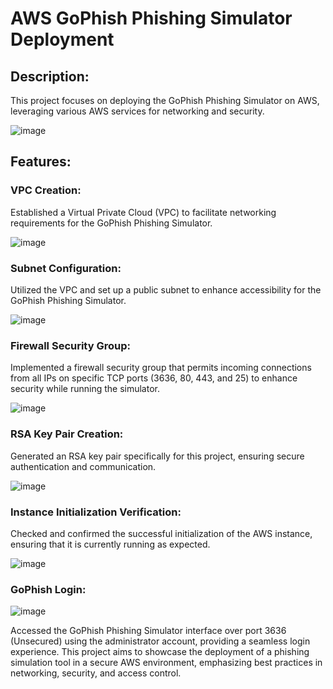 # AWS GoPhish Phishing Simulator Deployment

## Description:
This project focuses on deploying the GoPhish Phishing Simulator on AWS, leveraging various AWS services for networking and security.

![image](https://github.com/DrewCrouch1/AWS-GoPhish/assets/158229796/10983f12-339d-47ac-b67f-075c592aaf98)

## Features:

### VPC Creation:

Established a Virtual Private Cloud (VPC) to facilitate networking requirements for the GoPhish Phishing Simulator.

![image](https://github.com/DrewCrouch1/AWS-GoPhish/assets/158229796/69b0dd64-82d6-4960-b2bf-782f42d65f02)

### Subnet Configuration:

Utilized the VPC and set up a public subnet to enhance accessibility for the GoPhish Phishing Simulator.

![image](https://github.com/DrewCrouch1/AWS-GoPhish/assets/158229796/9ac90c64-cb99-44ba-b07a-6d533e83d8f4)

### Firewall Security Group:

Implemented a firewall security group that permits incoming connections from all IPs on specific TCP ports (3636, 80, 443, and 25) to enhance security while running the simulator.

![image](https://github.com/DrewCrouch1/AWS-GoPhish/assets/158229796/e2cff264-a8a1-4005-a8ff-bdcb6a64cd7d)


### RSA Key Pair Creation:

Generated an RSA key pair specifically for this project, ensuring secure authentication and communication.

![image](https://github.com/DrewCrouch1/AWS-GoPhish/assets/158229796/435ffbba-288e-4c81-a5a7-5b79367f625a)


### Instance Initialization Verification:

Checked and confirmed the successful initialization of the AWS instance, ensuring that it is currently running as expected.

![image](https://github.com/DrewCrouch1/AWS-GoPhish/assets/158229796/f25fb67b-2f03-429a-b6f9-817db8c5092b)


### GoPhish Login:

![image](https://github.com/DrewCrouch1/AWS-GoPhish/assets/158229796/fbc31643-cca2-45cc-a0ab-959403a62d3e)


Accessed the GoPhish Phishing Simulator interface over port 3636 (Unsecured) using the administrator account, providing a seamless login experience.
This project aims to showcase the deployment of a phishing simulation tool in a secure AWS environment, emphasizing best practices in networking, security, and access control.





